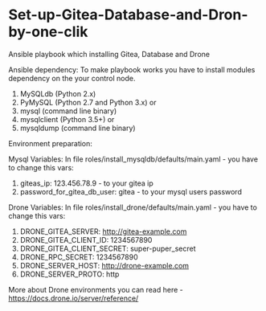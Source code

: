 # Set-up-Gitea-Database-and-Dron-by-one-clik
Ansible playbook which installing Gitea, Database and Drone 

Ansible dependency:
To make playbook works you have to install modules dependency on the your control node.
1) MySQLdb (Python 2.x)
2) PyMySQL (Python 2.7 and Python 3.x) or
3) mysql (command line binary)
4) mysqlclient (Python 3.5+) or
5) mysqldump (command line binary)

Environment preparation:

Mysql Variables:
In file roles/install_mysqldb/defaults/main.yaml - you have to change this vars:

1) giteas_ip: 123.456.78.9 - to your gitea ip
2) password_for_gitea_db_user: gitea - to your mysql users password

Drone Variables:
In file roles/install_drone/defaults/main.yaml - you have to change this vars:

1) DRONE_GITEA_SERVER: http://gitea-example.com
2) DRONE_GITEA_CLIENT_ID: 1234567890
3) DRONE_GITEA_CLIENT_SECRET: super-puper_secret
4) DRONE_RPC_SECRET: 1234567890
5) DRONE_SERVER_HOST: http://drone-example.com
6) DRONE_SERVER_PROTO: http

More about Drone environments you can read here - https://docs.drone.io/server/reference/
